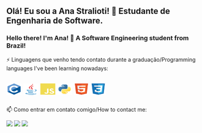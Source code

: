 ## Olá! Eu sou a Ana Stralioti! 👋 Estudante de Engenharia de Software. 
### Hello there! I'm Ana! 👋 A Software Engineering student from Brazil!

</div>

⚡ Linguagens que venho tendo contato durante a graduação/Programming languages I've been learning nowadays:
<div style="display: inline_block"><br>
  <img align="center" alt="Ana-C" height="30" width="40" src="https://raw.githubusercontent.com/devicons/devicon/master/icons/c/c-original.svg">
  <img align="center" alt="Ana-Java" height="30" width="40" src="https://raw.githubusercontent.com/devicons/devicon/master/icons/java/java-original.svg">
  <img align="center" alt="Ana-Js" height="30" width="40" src="https://raw.githubusercontent.com/devicons/devicon/master/icons/javascript/javascript-plain.svg">
  <img align="center" alt="Ana-Python" height="30" width="40" src="https://raw.githubusercontent.com/devicons/devicon/master/icons/python/python-original.svg">
  <img align="center" alt="Ana-HTML5" height="30" width="40" src="https://raw.githubusercontent.com/devicons/devicon/master/icons/html5/html5-original.svg">
  <img align="center" alt="Ana-CSS3" height="30" width="40" src="https://raw.githubusercontent.com/devicons/devicon/master/icons/css3/css3-original.svg">
</div>
  
  ##
📫 Como entrar em contato comigo/How to contact me:
<div> 
  <a href="https://instagram.com/anastralioti" target="_blank"><img src="https://img.shields.io/badge/-Instagram-%23E4405F?style=for-the-badge&logo=instagram&logoColor=white" target="_blank"></a>
  <a href = "mailto:anastralioti@gmail.com"><img src="https://img.shields.io/badge/-Gmail-%23333?style=for-the-badge&logo=gmail&logoColor=white" target="_blank"></a>
  <a href="https://www.linkedin.com/in/anastralioti" target="_blank"><img src="https://img.shields.io/badge/-LinkedIn-%230077B5?style=for-the-badge&logo=linkedin&logoColor=white" target="_blank"></a> 
  
</div>
